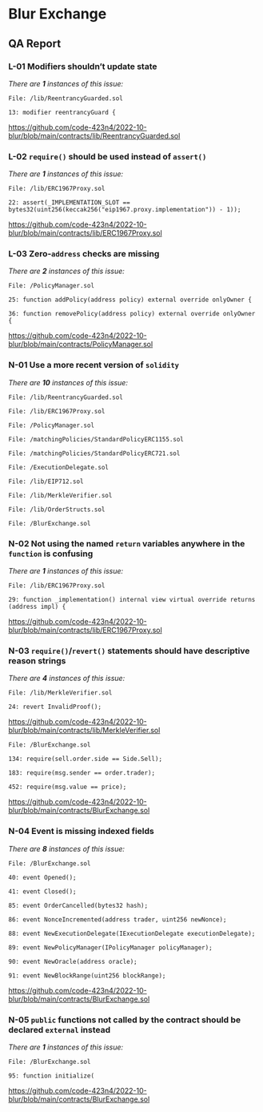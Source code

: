 # Blur Exchange

## QA Report

### L-01 Modifiers shouldn’t update state

_There are **1** instances of this issue:_

```solidity
File: /lib/ReentrancyGuarded.sol

13: modifier reentrancyGuard {
```

https://github.com/code-423n4/2022-10-blur/blob/main/contracts/lib/ReentrancyGuarded.sol

### L-02 `require()` should be used instead of `assert()`

_There are **1** instances of this issue:_

```solidity
File: /lib/ERC1967Proxy.sol

22: assert(_IMPLEMENTATION_SLOT == bytes32(uint256(keccak256("eip1967.proxy.implementation")) - 1));
```

https://github.com/code-423n4/2022-10-blur/blob/main/contracts/lib/ERC1967Proxy.sol

### L-03 Zero-`address` checks are missing

_There are **2** instances of this issue:_

```solidity
File: /PolicyManager.sol

25: function addPolicy(address policy) external override onlyOwner {

36: function removePolicy(address policy) external override onlyOwner {
```

https://github.com/code-423n4/2022-10-blur/blob/main/contracts/PolicyManager.sol

### N-01 Use a more recent version of `solidity`

_There are **10** instances of this issue:_

```solidity
File: /lib/ReentrancyGuarded.sol

File: /lib/ERC1967Proxy.sol

File: /PolicyManager.sol

File: /matchingPolicies/StandardPolicyERC1155.sol

File: /matchingPolicies/StandardPolicyERC721.sol

File: /ExecutionDelegate.sol

File: /lib/EIP712.sol

File: /lib/MerkleVerifier.sol

File: /lib/OrderStructs.sol

File: /BlurExchange.sol
```

### N-02 Not using the named `return` variables anywhere in the `function` is confusing

_There are **1** instances of this issue:_

```solidity
File: /lib/ERC1967Proxy.sol

29: function _implementation() internal view virtual override returns (address impl) {
```

https://github.com/code-423n4/2022-10-blur/blob/main/contracts/lib/ERC1967Proxy.sol

### N-03 `require()`/`revert()` statements should have descriptive reason strings

_There are **4** instances of this issue:_

```solidity
File: /lib/MerkleVerifier.sol

24: revert InvalidProof();
```

https://github.com/code-423n4/2022-10-blur/blob/main/contracts/lib/MerkleVerifier.sol

```solidity
File: /BlurExchange.sol

134: require(sell.order.side == Side.Sell);

183: require(msg.sender == order.trader);

452: require(msg.value == price);
```

https://github.com/code-423n4/2022-10-blur/blob/main/contracts/BlurExchange.sol

### N-04 Event is missing indexed fields

_There are **8** instances of this issue:_

```solidity
File: /BlurExchange.sol

40: event Opened();

41: event Closed();

85: event OrderCancelled(bytes32 hash);

86: event NonceIncremented(address trader, uint256 newNonce);

88: event NewExecutionDelegate(IExecutionDelegate executionDelegate);

89: event NewPolicyManager(IPolicyManager policyManager);

90: event NewOracle(address oracle);

91: event NewBlockRange(uint256 blockRange);
```

https://github.com/code-423n4/2022-10-blur/blob/main/contracts/BlurExchange.sol

### N-05 `public` functions not called by the contract should be declared `external` instead

_There are **1** instances of this issue:_

```solidity
File: /BlurExchange.sol

95: function initialize(
```

https://github.com/code-423n4/2022-10-blur/blob/main/contracts/BlurExchange.sol
